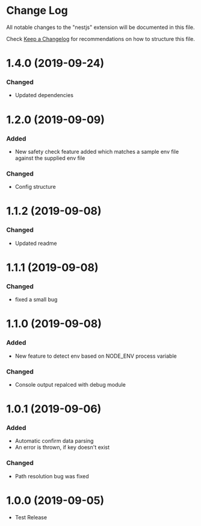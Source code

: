 # Change Log

All notable changes to the "nestjs" extension will be documented in this file.

Check [Keep a Changelog](http://keepachangelog.com/) for recommendations on how to structure this file.

# 1.4.0 (2019-09-24)

### Changed
- Updated dependencies

# 1.2.0 (2019-09-09)

### Added
- New safety check feature added which matches a sample env file against the supplied env file

### Changed
- Config structure

# 1.1.2 (2019-09-08)

### Changed
- Updated readme

# 1.1.1 (2019-09-08)

### Changed
- fixed a small bug

# 1.1.0 (2019-09-08)

### Added
- New feature to detect env based on NODE_ENV process variable

### Changed
- Console output repalced with debug module

# 1.0.1 (2019-09-06)

### Added
- Automatic confirm data parsing
- An error is thrown, if key doesn't exist

### Changed
- Path resolution bug was fixed

# 1.0.0 (2019-09-05)
- Test Release
